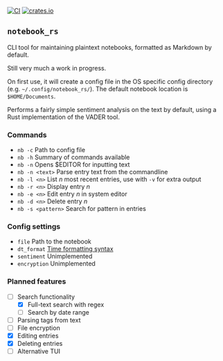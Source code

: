 [![CI](https://github.com/dbxnr/notebook_rs/actions/workflows/rust.yml/badge.svg)](https://github.com/dbxnr/notebook_rs/actions/workflows/rust.yml)
[![crates.io](https://img.shields.io/crates/v/notebook_rs)](https://crates.io/crates/notebook_rs)

## `notebook_rs`

CLI tool for maintaining plaintext notebooks, formatted as Markdown by default.

Still very much a work in progress.

On first use, it will create a config file in the OS specific config directory (e.g. `~/.config/notebook_rs/`). The default notebook location is `$HOME/Documents`.

Performs a fairly simple sentiment analysis on the text by default, using a Rust implementation of the VADER tool.

### Commands

-   `nb -c` Path to config file
-   `nb -h` Summary of commands available
-   `nb -n` Opens $EDITOR for inputting text
-   `nb -n <text>` Parse entry text from the commandline
-   `nb -l <n>` List _n_ most recent entries, use with `-v` for extra output
-   `nb -r <n>` Display entry _n_
-   `nb -e <n>` Edit entry _n_ in system editor
-   `nb -d <n>` Delete entry _n_
-   `nb -s <pattern>` Search for pattern in entries

### Config settings

-   `file` Path to the notebook
-   `dt_format` [Time formatting syntax](https://docs.rs/chrono/0.4.19/chrono/format/strftime/index.html)
-   `sentiment` Unimplemented
-   `encryption` Unimplemented

### Planned features

-   [ ] Search functionality
    -   [x] Full-text search with regex
    -   [ ] Search by date range
-   [ ] Parsing tags from text
-   [ ] File encryption
-   [x] Editing entries
-   [x] Deleting entries
-   [ ] Alternative TUI
